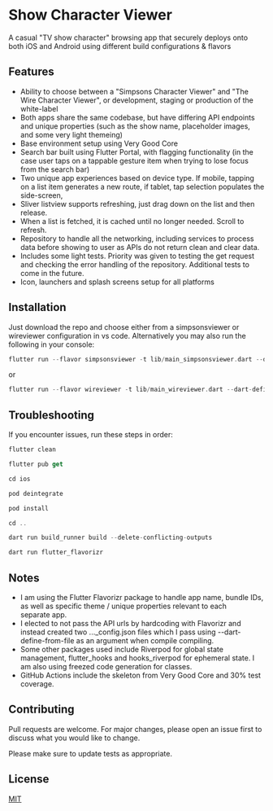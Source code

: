 

# Show Character Viewer


A casual "TV show character" browsing app that securely deploys onto both iOS and Android using different build configurations & flavors 

## Features

- Ability to choose between a "Simpsons Character Viewer" and "The Wire Character Viewer", or development, staging or production of the white-label
- Both apps share the same codebase, but have differing API endpoints and unique properties (such as the show name, placeholder images, and some very light themeing)
- Base environment setup using Very Good Core
- Search bar built using Flutter Portal, with flagging functionality (in the case user taps on a tappable gesture item when trying to lose focus from the search bar)
- Two unique app experiences based on device type. If mobile, tapping on a list item generates a new route, if tablet, tap selection populates the side-screen, 
- Sliver listview supports refreshing, just drag down on the list and then release.
- When a list is fetched, it is cached until no longer needed. Scroll to refresh.
- Repository to handle all the networking, including services to process data before showing to user as APIs do not return clean and clear data. 
- Includes some light tests. Priority was given to testing the get request and checking the error handling of the repository. Additional tests to come in the future.
- Icon, launchers and splash screens setup for all platforms



## Installation

Just download the repo and choose either from a simpsonsviewer or wireviewer configuration in vs code. Alternatively you may also run the following in your console:

```dart
flutter run --flavor simpsonsviewer -t lib/main_simpsonsviewer.dart --dart-define-from-file=config_simpsons_viewer.json
```
or 
```dart
flutter run --flavor wireviewer -t lib/main_wireviewer.dart --dart-define-from-file=config_wire_viewer.json
```



## Troubleshooting
If you encounter issues, run these steps in order:
```dart
flutter clean
```
```dart
flutter pub get
```
```dart
cd ios
```
```dart
pod deintegrate 
```
```dart
pod install
```
```dart
cd ..
```
```dart
dart run build_runner build --delete-conflicting-outputs
```
```dart
dart run flutter_flavorizr
```


## Notes
- I am using the Flutter Flavorizr package to handle app name, bundle IDs, as well as specific theme / unique properties relevant to each separate app.
- I elected to not pass the API urls by hardcoding with Flavorizr and instead created two ..._config.json files which I pass using --dart-define-from-file as an argument when compile compiling.
- Some other packages used include Riverpod for global state management, flutter_hooks and hooks_riverpod for ephemeral state. I am also using freezed code generation for classes.
- GitHub Actions include the skeleton from Very Good Core and 30% test coverage. 



## Contributing

Pull requests are welcome. For major changes, please open an issue first
to discuss what you would like to change.

Please make sure to update tests as appropriate.

## License

[MIT](https://choosealicense.com/licenses/mit/)
